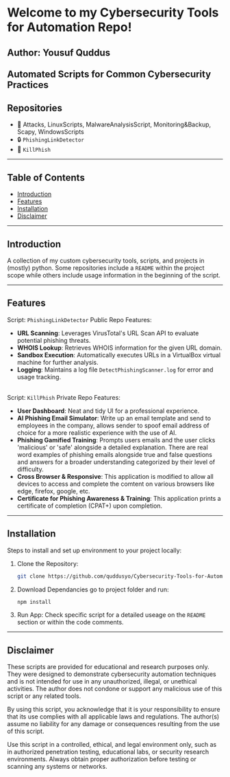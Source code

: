 # Welcome to my Cybersecurity Tools for Automation Repo!
**Author: Yousuf Quddus**<br/>
<br/>
Automated Scripts for Common Cybersecurity Practices
---

## Repositories
- 📜 Attacks, LinuxScripts, MalwareAnalysisScript, Monitoring&Backup, Scapy, WindowsScripts
- 🔒 `PhishingLinkDetector`
- 🎣 `KillPhish`

---

## Table of Contents
- [Introduction](#introduction)
- [Features](#features)
- [Installation](#installation)
- [Disclaimer](#disclaimer)

---

## Introduction
A collection of my custom cybersecurity tools, scripts, and projects in (mostly) python.
Some repositories include a `README` within the project scope while others include usage information 
in the beginning of the script.

---

## Features
Script: `PhishingLinkDetector` Public Repo
Features:
- **URL Scanning**: Leverages VirusTotal's URL Scan API to evaluate potential phishing threats.
- **WHOIS Lookup**: Retrieves WHOIS information for the given URL domain.
- **Sandbox Execution**: Automatically executes URLs in a VirtualBox virtual machine for further analysis.
- **Logging**: Maintains a log file `DetectPhishingScanner.log` for error and usage tracking.<br/><br/>

Script: `KillPhish` Private Repo
Features:
- **User Dashboard**: Neat and tidy UI for a professional experience. 
- **AI Phishing Email Simulator**: Write up an email template and send to employees in the company, allows sender to spoof email address of choice for a more realistic experience with the use of AI.
- **Phishing Gamified Training**: Prompts users emails and the user clicks 'malicious' or 'safe' alongside a detailed explanation. There are real word examples of phishing emails alongside true and false questions and answers for a broader understanding categorized by their level of difficulty.
- **Cross Browser & Responsive**: This application is modified to allow all devices to access and complete the comtent on various browsers like edge, firefox, google, etc.
- **Certificate for Phishing Awareness & Training**: This application prints a certificate of completion (CPAT+) upon completion.

---

## Installation
Steps to install and set up environment to your project locally:

1. Clone the Repository:
   ```bash
   git clone https://github.com/quddusyo/Cybersecurity-Tools-for-Automation.git

2. Download Dependancies go to project folder and run:
   ```bash
   npm install

3. Run App:
   Check specific script for a detailed useage on the `README` section or within the code comments.

---

## Disclaimer
These scripts are provided for educational and research purposes only. They were designed to demonstrate cybersecurity automation techniques and is not intended for use in any unauthorized, illegal, or unethical activities. The author does not condone or support any malicious use of this script or any related tools.

By using this script, you acknowledge that it is your responsibility to ensure that its use complies with all applicable laws and regulations. The author(s) assume no liability for any damage or consequences resulting from the use of this script.

Use this script in a controlled, ethical, and legal environment only, such as in authorized penetration testing, educational labs, or security research environments. Always obtain proper authorization before testing or scanning any systems or networks.
